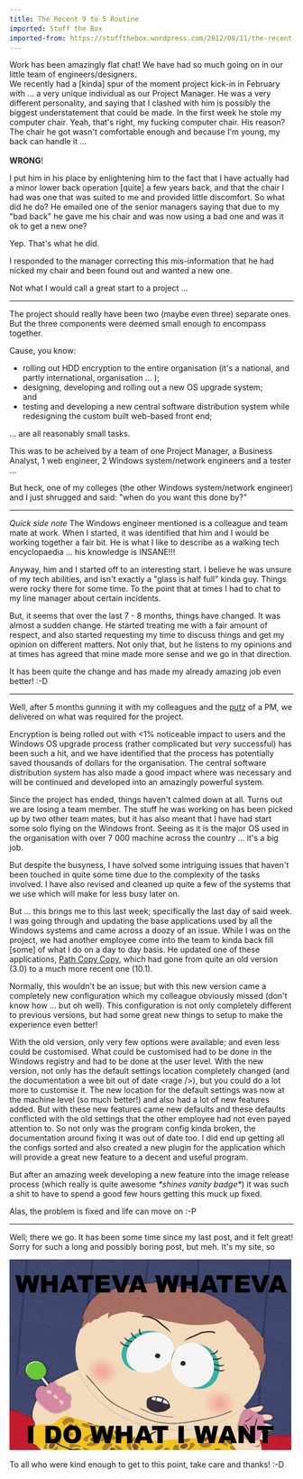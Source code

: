 ```yaml
---
title: The Recent 9 to 5 Routine
imported: Stuff the Box
imported-from: https://stuffthebox.wordpress.com/2012/08/11/the-recent-9-to-5-routine/
---
```


Work has been amazingly flat chat! We have had so much going on in our little team of engineers/designers. <br />
We recently had a \[kinda] spur of the moment project kick-in in February with ... a very unique individual as our Project Manager. He was a very different personality, and saying that I clashed with him is possibly the biggest understatement that could be made. In the first week he stole my computer chair. Yeah, that's right, my fucking computer chair. His reason? The chair he got wasn't comfortable enough and because I'm young, my back can handle it ... <br /><br />
**WRONG**!

I put him in his place by enlightening him to the fact that I have actually had a minor lower back operation \[quite] a few years back, and that the chair I had was one that was suited to me and provided little discomfort. So what did he do? He emailed one of the senior managers saying that due to my "bad back" he gave me his chair and was now using a bad one and was it ok to get a new one?

Yep. That's what he did.

I responded to the manager correcting this mis-information that he had nicked my chair and been found out and wanted a new one.

Not what I would call a great start to a project ...

---

The project should really have been two (maybe even three) separate ones. But the three components were deemed small enough to encompass together.

Cause, you know:

- rolling out HDD encryption to the entire organisation (it's a national, and partly international, organisation ... );
- designing, developing and rolling out a new OS upgrade system; <br /> 
  and
- testing and developing a new central software distribution system while redesigning the custom built web-based front end;

... are all reasonably small tasks.

This was to be acheived by a team of one Project Manager, a Business Analyst, 1 web engineer, 2 Windows system/network engineers and a tester ...

But heck, one of my colleges (the other Windows system/network engineer) and I just shrugged and said: "when do you want this done by?"

---

*Quick side note* The Windows engineer mentioned is a colleague and team mate at work. When I started, it was identified that him and I would be working together a fair bit. He is what I like to describe as a walking tech encyclopaedia ... his knowledge is INSANE!!!

Anyway, him and I started off to an interesting start. I believe he was unsure of my tech abilities, and isn't exactly a "glass is half full" kinda guy. Things were rocky there for some time. To the point that at times I had to chat to my line manager about certain incidents.

But, it seems that over the last 7 - 8 months, things have changed. It was almost a sudden change. He started treating me with a fair amount of respect, and also started requesting my time to discuss things and get my opinion on different matters. Not only that, but he listens to my opinions and at times has agreed that mine made more sense and we go in that direction.

It has been quite the change and has made my already amazing job even better! :-D

---

Well, after 5 months gunning it with my colleagues and the [putz](http://dictionary.reference.com/browse/putz "Define &quot;Putz&quot;") of a PM, we delivered on what was required for the project.

Encryption is being rolled out with &lt;1% noticeable impact to users and the Windows OS upgrade process (rather complicated but *very* successful) has been such a hit, and we have identified that the process has potentially saved thousands of dollars for the organisation. The central software distribution system has also made a good impact where was necessary and will be continued and developed into an amazingly powerful system.

Since the project has ended, things haven't calmed down at all. Turns out we are losing a team member. The stuff he was working on has been picked up by two other team mates, but it has also meant that I have had start some solo flying on the Windows front. Seeing as it is the major OS used in the organisation with over 7 000 machine across the country ... it's a big job.

But despite the busyness, I have solved some intriguing issues that haven't been touched in quite some time due to the complexity of the tasks involved. I have also revised and cleaned up quite a few of the systems that we use which will make for less busy later on.

But ... this brings me to this last week; specifically the last day of said week. I was going through and updating the base applications used by all the Windows systems and came across a doozy of an issue. While I was on the project, we had another employee come into the team to kinda back fill \[some] of what I do on a day to day basis. He updated one of these applications, [Path Copy Copy](http://pathcopycopy.codeplex.com "Path Copy Copy"), which had gone from quite an old version (3.0) to a much more recent one (10.1).

Normally, this wouldn't be an issue; but with this new version came a completely new configuration which my colleague obviously missed (don't know how ... but oh well). This configuration is not only completely different to previous versions, but had some great new things to setup to make the experience even better!

With the old version, only very few options were available; and even less could be customised. What could be customised had to be done in the Windows registry and had to be done at the user level. With the new version, not only has the default settings location completely changed (and the documentation a wee bit out of date \<rage />), but you could do a lot more to customise it. The new location for the default settings was now at the machine level (so much better!) and also had a lot of new features added. But with these new features came new defaults and these defaults conflicted with the old settings that the other employee had not even payed attention to. So not only was the program config kinda broken, the documentation around fixing it was out of date too. I did end up getting all the configs sorted and also created a new plugin for the application which will provide a great new feature to a decent and useful program.

But after an amazing week developing a new feature into the image release process (which really is quite awesome *\*shines vanity badge\**) it was such a shit to have to spend a good few hours getting this muck up fixed.

Alas, the problem is fixed and life can move on :-P

---

Well; there we go. It has been some time since my last post, and it felt great! Sorry for such a long and possibly boring post, but meh. It's my site, so

<div class="showcase center">
    <a class="fancybox" href="/assets/images/whatever_i_do_what_i_want.png">
        <img title="Cartman" src="/assets/images/whatever_i_do_what_i_want.png" width="500" />
    </a>
</div>

To all who were kind enough to get to this point, take care and thanks! :-D
